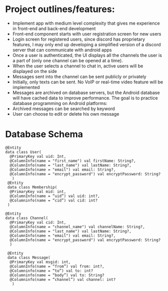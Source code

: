 # Project outlines/features:
- Implement app with medium level complexity that gives me experience in front-end and back-end development
- Front-end component starts with user registration screen for new users 
- Login screen for registered users, since discord has proprietary features, I may only end up developing a simplified version of a discord server that can communicate with android apps
- Once a user is authenticated, the UI displays all the channels the user is a part of (only one channel can be opened at a time). 
- When the user selects a channel to chat in, active users will be displayed on the side
- Messages sent into the channel can be sent publicly or privately
- Initially, only texts can be sent. No VoIP or real-time video feature will be implemented
- Messages are archived on database servers, but the Android database will have cached data to improve performance. The goal is to practice database programming on Android platforms: 
- Archived messages can be searched by keyword
- User can choose to edit or delete his own message
# Database Schema 	
```
@Entity
data class User(
  @PrimaryKey val uid: Int,
  @ColumnInfo(name = "first_name") val firstName: String?,
  @ColumnInfo(name = "last_name") val lastName: String?,
  @ColumnInfo(name = "email") val email: String?,
  @ColumnInfo(name = "encrypt_password") val encryptPassword: String?
   )
 @Entity
 data class Membership(
  @PrimaryKey val mid: int,
  @ColumnInfo(name = “uid”) val uid: int?,
  @Columninfo(name = “cid”) val cid: int?
 )

@Entity
data class Channel(
  @PrimaryKey val cid: Int,
  @ColumnInfo(name = "channel_name") val channelName: String?,
  @ColumnInfo(name = "last_name") val lastName: String?,
  @ColumnInfo(name = "email") val email: String?,
  @ColumnInfo(name = "encrypt_password") val encryptPassword: String?
  )

 @Entity
 data class Message(
  @PrimaryKey val msgid: int,
  @ColumnInfo(name = “from”) val from: int?,
  @Columninfo(name = “to”) val to: int?
  @Columninfo(name = “body”) val to: String?
  @Columninfo(name = “channel”) val channel: int?
   )

```

